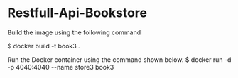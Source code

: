 # Restfull-Api-Bookstore

Build the image using the following command

$ docker build -t book3 .

Run the Docker container using the command shown below.
$ docker run -d -p 4040:4040 --name store3 book3
